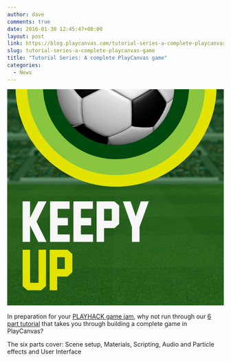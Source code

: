 ```yaml
---
author: dave
comments: true
date: 2016-01-30 12:45:47+00:00
layout: post
link: https://blog.playcanvas.com/tutorial-series-a-complete-playcanvas-game/
slug: tutorial-series-a-complete-playcanvas-game
title: "Tutorial Series: A complete PlayCanvas game"
categories:
  - News
---
```


[![Keepy Up](/assets/media/keepy-up.jpg)](https://developer.playcanvas.com/en/tutorials/keepyup-part-one/)

In preparation for your [PLAYHACK game jam](https://blog.playcanvas.com/playhack-with-playjam-starts-on-monday/), why not run through our [6 part tutorial](https://developer.playcanvas.com/en/tutorials/keepyup-part-one/) that takes you through building a complete game in PlayCanvas?

The six parts cover: Scene setup, Materials, Scripting, Audio and Particle effects and User Interface
